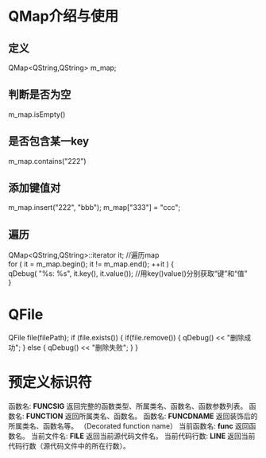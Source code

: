 # QMap介绍与使用

## 定义
QMap<QString,QString> m_map; 

## 判断是否为空
m_map.isEmpty()

## 是否包含某一key
m_map.contains("222") 

## 添加键值对
m_map.insert("222", "bbb"); 
m_map["333"] = "ccc";

## 遍历
QMap<QString,QString>::iterator it; //遍历map  
for ( it = m_map.begin(); it != m_map.end(); ++it ) {  
    qDebug( "%s: %s", it.key(), it.value()); //用key()value()分别获取“键”和“值”  
} 


# QFile
QFile file(filePath);
if (file.exists())
{
    if(file.remove())
    {
        qDebug() << "删除成功";
    }
    else
    {
        qDebug() << "删除失败";
    }
}

# 预定义标识符
函数名: __FUNCSIG__   返回完整的函数类型、所属类名、函数名、函数参数列表。
函数名: __FUNCTION__  返回所属类名、函数名。
函数名: __FUNCDNAME__ 返回装饰后的所属类名、函数名等。 （Decorated function name）
当前函数名: __func__   返回函数名。
当前文件名: __FILE__   返回当前源代码文件名。
当前代码行数: __LINE__ 返回当前代码行数（源代码文件中的所在行数）。